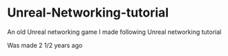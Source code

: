 # Unreal-Networking-tutorial
An old Unreal networking game I made following Unreal networking tutorial

Was made 2 1/2 years ago